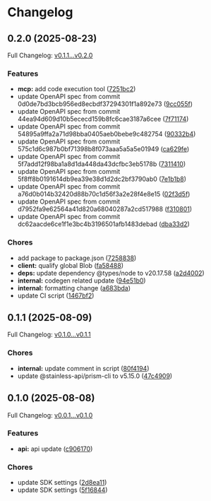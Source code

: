 # Changelog

## 0.2.0 (2025-08-23)

Full Changelog: [v0.1.1...v0.2.0](https://github.com/joosuhail12/ts-tolstoy-sdk/compare/v0.1.1...v0.2.0)

### Features

* **mcp:** add code execution tool ([7251bc2](https://github.com/joosuhail12/ts-tolstoy-sdk/commit/7251bc29a0bf64f4d067c0348de247fc99f5cd53))
* update OpenAPI spec from commit 0d0de7bd3bcb956ed8ecbdf37294301f1a892e73 ([9cc055f](https://github.com/joosuhail12/ts-tolstoy-sdk/commit/9cc055fec8ba7a459c8365b8adcea774f0a798c7))
* update OpenAPI spec from commit 44ea94d609d10b5ececd159b8fc6cae3187a6cee ([7f71174](https://github.com/joosuhail12/ts-tolstoy-sdk/commit/7f71174c7da1b9965d5cba0b714ed3d9b162d127))
* update OpenAPI spec from commit 54895a9ffa2a71d98bba0405aeb0bebe9c482754 ([90332b4](https://github.com/joosuhail12/ts-tolstoy-sdk/commit/90332b44296e42695c2411f2d4b2639bfbb6712a))
* update OpenAPI spec from commit 575c1d6c987b0bf71398b8f073aaa5a5a5e01949 ([ca629fe](https://github.com/joosuhail12/ts-tolstoy-sdk/commit/ca629fe8fd5ebf48141ebfbbc95dbe3126ab9b40))
* update OpenAPI spec from commit 5f7add12f98ba1a8d1da448da43dcfbc3eb5178b ([7311410](https://github.com/joosuhail12/ts-tolstoy-sdk/commit/7311410907de23af732c459736eb42bf6e2d81fc))
* update OpenAPI spec from commit 5f8ff8b0191614db9ea39e38d1d2dc2bf3790ab0 ([7e1b1b8](https://github.com/joosuhail12/ts-tolstoy-sdk/commit/7e1b1b883439c655e19e81d19b9b3d188bb53c62))
* update OpenAPI spec from commit a76d0b014b32420d88b70c1d56f3a2e28f4e8e15 ([02f3d5f](https://github.com/joosuhail12/ts-tolstoy-sdk/commit/02f3d5f4ff68d704116e8e4695f941b188621c5d))
* update OpenAPI spec from commit d7952fa9e62564a41d820a68040287a2cd517988 ([f310801](https://github.com/joosuhail12/ts-tolstoy-sdk/commit/f310801a8d7892d52799dc48eddf6943399c7910))
* update OpenAPI spec from commit dc62aacde6ce1f1e3bc4b3196501afb1483debad ([dba33d2](https://github.com/joosuhail12/ts-tolstoy-sdk/commit/dba33d20e3ead8e3d050c7e15dde1f2c18e6f65c))


### Chores

* add package to package.json ([7258838](https://github.com/joosuhail12/ts-tolstoy-sdk/commit/72588382d2a5108b54752febdd9173a1a992c263))
* **client:** qualify global Blob ([fa58488](https://github.com/joosuhail12/ts-tolstoy-sdk/commit/fa584882fb08fdc6b00f873c8c1805dfcab9d1ee))
* **deps:** update dependency @types/node to v20.17.58 ([a2d4002](https://github.com/joosuhail12/ts-tolstoy-sdk/commit/a2d4002265025922fca8231f32afe0978c7476b5))
* **internal:** codegen related update ([94e51b0](https://github.com/joosuhail12/ts-tolstoy-sdk/commit/94e51b0d12671cfa970915c4f25fbd0ff8af0aa6))
* **internal:** formatting change ([a683bda](https://github.com/joosuhail12/ts-tolstoy-sdk/commit/a683bdaab7f4c05629dbca3b7b59dfde4e5ce297))
* update CI script ([1467bf2](https://github.com/joosuhail12/ts-tolstoy-sdk/commit/1467bf2bf4b37c53253f650cc5520b438644445c))

## 0.1.1 (2025-08-09)

Full Changelog: [v0.1.0...v0.1.1](https://github.com/joosuhail12/ts-tolstoy-sdk/compare/v0.1.0...v0.1.1)

### Chores

* **internal:** update comment in script ([80f4194](https://github.com/joosuhail12/ts-tolstoy-sdk/commit/80f419458c5e93ec2ebf7178d400172441190dce))
* update @stainless-api/prism-cli to v5.15.0 ([47c4909](https://github.com/joosuhail12/ts-tolstoy-sdk/commit/47c49091c8499fecde4018f09b2cd30db93d500e))

## 0.1.0 (2025-08-08)

Full Changelog: [v0.0.1...v0.1.0](https://github.com/joosuhail12/ts-tolstoy-sdk/compare/v0.0.1...v0.1.0)

### Features

* **api:** api update ([c906170](https://github.com/joosuhail12/ts-tolstoy-sdk/commit/c906170dcf3706f0b7b81efdc1ef114d9ad7a44b))


### Chores

* update SDK settings ([2d8ea11](https://github.com/joosuhail12/ts-tolstoy-sdk/commit/2d8ea11c03ed2b5f9901dc9bafedb81abff5a00b))
* update SDK settings ([5f16844](https://github.com/joosuhail12/ts-tolstoy-sdk/commit/5f16844471e73325f6f3e99a76725ff01d490df4))
